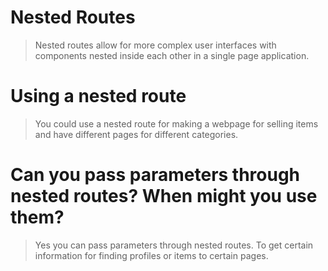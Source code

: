 # Nested Routes

>Nested routes allow for more complex user interfaces with components nested inside each other in a single page application.

# Using a nested route

>You could use a nested route for making a webpage for selling items and have different pages for different categories.

# Can you pass parameters through nested routes? When might you use them?

>Yes you can pass parameters through nested routes. To get certain information for finding profiles or items to certain pages.